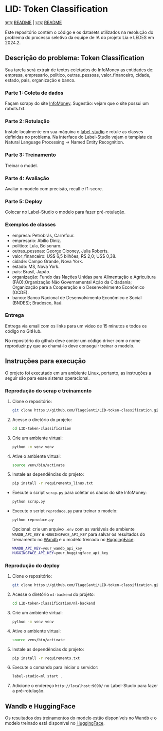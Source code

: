 # LID: Token Classification

🇧🇷 [README](README.md) | 🇺🇸 [README](README.en.md)

Este repositório contém o código e os datasets utilizados na resolução do problema do processo seletivo da equipe de IA do projeto Lia e LEDES em 2024.2.

## Descrição do problema: Token Classification

Sua tarefa será extrair de textos coletados do InfoMoney as entidades de: empresa, empresario, politico, outras_pessoas, valor_financeiro, cidade, estado, pais, organização e banco.

### Parte 1: Coleta de dados

Façam scrapy do site [InfoMoney](https://www.infomoney.com.br/). Sugestão: vejam que o site possui um robots.txt.

### Parte 2: Rotulação

Instale localmente em sua máquina o [label-studio](https://labelstud.io/) e rotule as classes definidas no problema. Na interface do Label-Studio vejam o template de Natural Language Processing -> Named Entity Recognition.

### Parte 3: Treinamento

Treinar o model.

### Parte 4: Avaliação

Avaliar o modelo com precisão, recall e f1-score.

### Parte 5: Deploy

Colocar no Label-Studio o modelo para fazer pré-rotulação.

### Exemplos de classes

- empresa: Petrobrás, Carrefour.
- empresario: Abilio Diniz.
- politico: Lula, Bolsonaro.
- outras_pessoas: George Clooney, Julia Roberts.
- valor_financeiro: US$ 6,5 bilhões; R$ 2,0; US$ 0,38.
- cidade: Campo Grande, Nova York.
- estado: MS, Nova York.
- pais: Brasil, Japão.
- organização: Fundo das Nações Unidas para Alimentação e Agricultura (FAO);Organização Não Governamental Ação da Cidadania; Organização para a Cooperação e o Desenvolvimento Econômico (OCDE).
- banco: Banco Nacional de Desenvolvimento Econômico e Social (BNDES); Bradesco, Itaú.

### Entrega

Entrega via email com os links para um vídeo de 15 minutos e todos os código no GitHub.

No repositório do github deve conter um código driver com o nome reproduzir.py que ao chamá-lo deve conseguir treinar o modelo.

## Instruções para execução

O projeto foi executado em um ambiente Linux, portanto, as instruções a seguir são para esse sistema operacional.

### Reprodução do scrap e treinamento

1. Clone o repositório:

    ```bash
    git clone https://github.com/TiagoSanti/LID-token-classification.git
    ```

2. Acesse o diretório do projeto:

    ```bash
    cd LID-token-classification
    ```

3. Crie um ambiente virtual:

    ```bash
    python -m venv venv
    ```

4. Ative o ambiente virtual:

    ```bash
    source venv/bin/activate
    ```

5. Instale as dependências do projeto:

    ```bash
    pip install -r requirements_linux.txt
    ```

- Execute o script `scrap.py` para coletar os dados do site InfoMoney:

    ```bash
    python scrap.py
    ```

- Execute o script `reproduce.py` para treinar o modelo:

    ```bash
    python reproduce.py
    ```

    Opcional: crie um arquivo `.env` com as variáveis de ambiente `WANDB_API_KEY` e `HUGGINGFACE_API_KEY` para salvar os resultados do treinamento no [Wandb](https://wandb.ai/) e o modelo treinado no [HuggingFace](https://huggingface.co/).

    ```bash
    WANDB_API_KEY=your_wandb_api_key
    HUGGINGFACE_API_KEY=your_huggingface_api_key
    ```

### Reprodução do deploy

1. Clone o repositório:

    ```bash
    git clone https://github.com/TiagoSanti/LID-token-classification.git
    ```

2. Acesse o diretório `ml-backend` do projeto:

    ```bash
    cd LID-token-classification/ml-backend
    ```

3. Crie um ambiente virtual:

    ```bash
    python -m venv venv
    ```

4. Ative o ambiente virtual:

    ```bash
    source venv/bin/activate
    ```

5. Instale as dependências do projeto:

    ```bash
    pip install -r requirements.txt
    ```

6. Execute o comando para iniciar o servidor:

    ```bash
    label-studio-ml start .
    ```

7. Adicione o endereço `http://localhost:9090/` no Label-Studio para fazer a pré-rotulação.

## Wandb e HuggingFace

Os resultados dos treinamentos do modelo estão disponíveis no [Wandb](https://wandb.ai/tiagosanti/ner-finetuning/workspace?nw=nwusertiagosanti) e o modelo treinado está disponível no [HuggingFace](https://huggingface.co/TiagoSanti/bert-ner-finetuned/tree/main).
